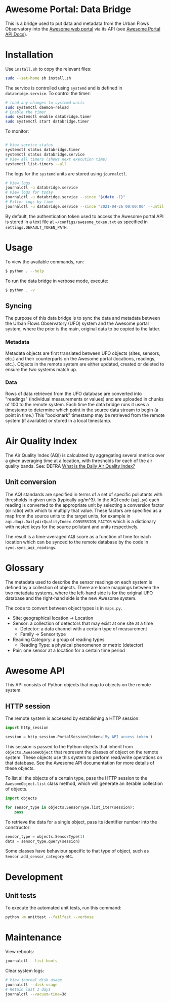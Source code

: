 # Awesome Portal: Data Bridge

This is a bridge used to put data and metadata from the Urban Flows Observatory into the [Awesome web portal](http://portal.sheffield.ac.uk/) via its API (see [Awesome Portal API Docs](https://ufapidocs.clients.builtonawesomeness.co.uk/)).

# Installation

Use `install.sh` to copy the relevant files:

```bash
sudo --set-home sh install.sh
```

The service is controlled using `systemd` and is defined in `databridge.service`. To control the timer:

```bash
# load any changes to systemd units
sudo systemctl daemon-reload
# Enable the timer
sudo systemctl enable databridge.timer
sudo systemctl start databridge.timer
```

To monitor:

```bash

# View service status
systemctl status databridge.timer
systemctl status databridge.service
# View all timers (shows next execution time)
systemctl list-timers --all
```

The logs for the `systemd` units are stored using `journalctl`.

```bash
# View logs
journalctl -u databridge.service
# View logs for today
journalctl -u databridge.service --since "$(date -I)"
# Filter logs by time
journalctl -u databridge.service --since "2021-04-26 00:00:00" --until "2021-04-26 01:00:00"
```

By default, the authentication token used to access the Awesome portal API is stored in a text file at `~/configs/awesome_token.txt` as specified in `settings.DEFAULT_TOKEN_PATH`.

# Usage

To view the available commands, run:

```bash
$ python . --help
```

To run the data bridge in verbose mode, execute:

```bash
$ python . -v
```

## Syncing

The purpose of this data bridge is to sync the data and metadata between the Urban Flows Observatory (UFO) system and the Awesome portal system, where the prior is the main, original data to be copied to the latter.

### Metadata

Metadata objects are first translated between UFO objects (sites, sensors, etc.) and their counterparts on the Awesome portal (locations, readings, etc.). Objects in the remote system are either updated, created or deleted to ensure the two systems match up.

### Data

Rows of data retrieved from the UFO database are converted into "readings" (individual measurements or values) and are uploaded in chunks of 100 to the remote system. Each time the data bridge runs it uses a timestamp to determine which point in the source data stream to begin (a point in time.) This "bookmark" timestamp may be retrieved from the remote system (if available) or stored in a local timestamp.

# Air Quality Index

The Air Quality Index (AQI) is calculated by aggregating several metrics over a given averaging time at a location, with thresholds for each of the air quality bands. See: DEFRA [What is the Daily Air Quality Index?](https://uk-air.defra.gov.uk/air-pollution/daqi?view=more-info)

## Unit conversion

The AQI standards are specified in terms of a set of specific pollutants with thresholds in given units (typically ug/m^3). In the AQI code (`aqi.py`) each reading is converted to the appropriate unit by selecting a conversion factor (or ratio) with which to multiply that value. These factors are specified as a map from the source units to the target units, for example in `aqi.daqi.DailyAirQualityIndex.CONVERSION_FACTOR` which is a dictionary with nested keys for the source pollutant and units respectively.

The result is a time-averaged AQI score as a function of time for each location which can be synced to the remote database by the code in `sync.sync_aqi_readings`.

# Glossary

The metadata used to describe the sensor readings on each system is defined by a collection of objects. There are loose mappings between the two metadata systems, where the left-hand side is for the original UFO database and the right-hand side is the new Awesome system.

The code to convert between object types is in `maps.py`.

* Site: geographical location -> Location
* Sensor: a collection of detectors that may exist at one site at a time
  * Detector: a data channel with a certain type of measurement
  * Family -> Sensor type
* Reading Category: a group of reading types
  * Reading Type: a physical phenomenon or metric (detector)
* Pair: one sensor at a location for a certain time period

# Awesome API

This API consists of Python objects that map to objects on the remote system.

## HTTP session

The remote system is accessed by establishing a HTTP session:

```python
import http_session

session = http_session.PortalSession(token='My API access token')
```

This session is passed to the Python objects that inherit from `objects.AwesomeObject` that represent the classes of object on the remote system. These objects use this system to perform read/write operations on that database. See the Awesome API documentation for more details of these objects.

To list all the objects of a certain type, pass the HTTP session to the `AwesomeObject.list` class method, which will generate an iterable collection of objects.

```python
import objects

for sensor_type in objects.SensorType.list_iter(session):
    pass
```

To retrieve the data for a single object, pass its identifier number into the constructor:

```python
sensor_type = objects.SensorType(1)
data = sensor_type.query(session)
```

Some classes have behaviour specific to that type of object, such as `Sensor.add_sensor_category` etc.

# Development

## Unit tests

To execute the automated unit tests, run this command:

```bash
python -m unittest --failfast --verbose
```

# Maintenance

View reboots:

```bash
journalctl --list-boots
```

Clear system logs:

```bash
# View journal disk usage
journalctl --disk-usage
# Retain last 3 days
journalctl --vacuum-time=3d
```

